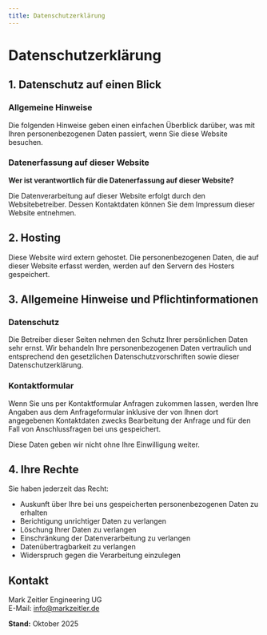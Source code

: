 ```yaml
---
title: Datenschutzerklärung
---
```


# Datenschutzerklärung

## 1. Datenschutz auf einen Blick

### Allgemeine Hinweise
Die folgenden Hinweise geben einen einfachen Überblick darüber, was mit Ihren personenbezogenen Daten passiert, wenn Sie diese Website besuchen.

### Datenerfassung auf dieser Website
**Wer ist verantwortlich für die Datenerfassung auf dieser Website?**

Die Datenverarbeitung auf dieser Website erfolgt durch den Websitebetreiber. Dessen Kontaktdaten können Sie dem Impressum dieser Website entnehmen.

## 2. Hosting

Diese Website wird extern gehostet. Die personenbezogenen Daten, die auf dieser Website erfasst werden, werden auf den Servern des Hosters gespeichert.

## 3. Allgemeine Hinweise und Pflichtinformationen

### Datenschutz
Die Betreiber dieser Seiten nehmen den Schutz Ihrer persönlichen Daten sehr ernst. Wir behandeln Ihre personenbezogenen Daten vertraulich und entsprechend den gesetzlichen Datenschutzvorschriften sowie dieser Datenschutzerklärung.

### Kontaktformular
Wenn Sie uns per Kontaktformular Anfragen zukommen lassen, werden Ihre Angaben aus dem Anfrageformular inklusive der von Ihnen dort angegebenen Kontaktdaten zwecks Bearbeitung der Anfrage und für den Fall von Anschlussfragen bei uns gespeichert.

Diese Daten geben wir nicht ohne Ihre Einwilligung weiter.

## 4. Ihre Rechte

Sie haben jederzeit das Recht:
- Auskunft über Ihre bei uns gespeicherten personenbezogenen Daten zu erhalten
- Berichtigung unrichtiger Daten zu verlangen
- Löschung Ihrer Daten zu verlangen
- Einschränkung der Datenverarbeitung zu verlangen
- Datenübertragbarkeit zu verlangen
- Widerspruch gegen die Verarbeitung einzulegen

## Kontakt

Mark Zeitler Engineering UG  
E-Mail: info@markzeitler.de

**Stand:** Oktober 2025
